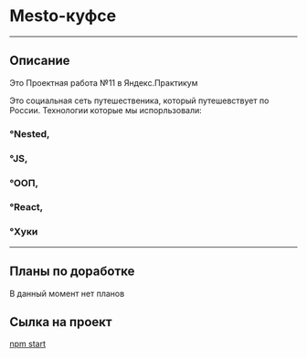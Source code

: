 

# Mesto-куфсе

---

## Описание

Это Проектная работа №11 в Яндекс.Практикум

Это социальная сеть путешественика, который путешевствует по России.
Технологии которые мы испорльзовали:
 ### &#176;Nested, 
 ### &#176;JS, 
 ### &#176;ООП,
 ### &#176;React,
 ### &#176;Хуки

---

## Планы по доработке

В данный момент нет планов

## Сылка на проект

[npm start](https://daniil1704.github.io/mesto-react/)



